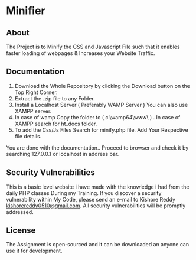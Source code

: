 # Minifier

## About

The Project is to Minify the CSS and Javascript File such that it enables faster loading of webpages & Increases your Website Traffic.

## Documentation

1. Download the Whole Repository by clicking the Download button on the Top Right Corner.
2. Extract the .zip file to any Folder.
3. Install a Localhost Server ( Preferably WAMP Server ) You can also use XAMPP server.
4. In case of wamp Copy the folder to ( c:\\wamp64\www\ ) . In case of XAMPP search for ht_docs folder.
5. To add the Css/Js Files Search for minify.php file. Add Your Respective file details.



You are done with the documentation.. Proceed to browser and check it by searching 127.0.0.1 or localhost in address bar. 


## Security Vulnerabilities

This is a basic level website i have made with the knowledge i had from the daily PHP classes During my Training.
If you discover a security vulnerability within My Code, please send an e-mail to Kishore Reddy [kishorereddy0510@gmail.com](mailto:kishorereddy0510@gmail.com). All security vulnerabilities will be promptly addressed.

## License

The Assignment is open-sourced and it can be downloaded an anyone can use it for development.
